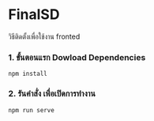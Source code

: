 # FinalSD
วิธีติดตั้งเพื่อใช้งาน fronted
### 1. ขั้นตอนแรก Dowload Dependencies
```
npm install 
```

### 2. รันคำสั่ง เพื่อเปิดการทำงาน 
```
npm run serve
```
